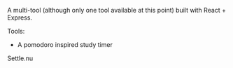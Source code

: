 A multi-tool (although only one tool available at this point) built with React + Express.

Tools:
* A pomodoro inspired study timer

Settle.nu

